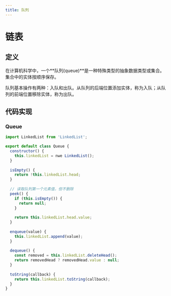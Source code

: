 ```yaml
---
title: 队列
---
```


# 链表

## 定义

在计算机科学中，一个**队列(queue)**是一种特殊类型的抽象数据类型或集合。集合中的实体按顺序保存。

队列基本操作有两种：入队和出队。从队列的后端位置添加实体，称为入队；从队列的前端位置移除实体，称为出队。

## 代码实现

### Queue

```js
import LinkedList from 'LinkedList';

export default class Queue {
  constructor() {
    this.linkedList = nwe LinkedList();
  }
  
  isEmpty() {
    return !this.linkedList.head;
  }
  
  // 读取队列第一个元素值，但不删除
  peek() {
    if (this.isEmpty()) {
      return null;
    }
    
    return this.linkedList.head.value;
  }
  
  enqueue(value) {
    this.linkedList.append(value);
  }
  
  dequeue() {
    const removed = this.linkedList.deleteHead();
    return removedHead ? removedHead.value : null;
  }
  
  toString(callback) {
    return this.linkedList.toString(callback);
  }
}
```

